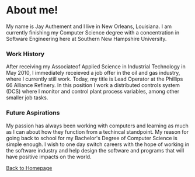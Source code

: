  # About me!

My name is Jay Authement and I live in New Orleans, Louisiana. I am currently finishing my Computer Science degree with a concentration in Software Engineering
here at Southern New Hampshire University.

### Work History

After receiving my Associateof Applied Science in Industrial Technology in May 2010, I immediately receieved a job offer in the oil and gas industry, where I currently still work. Today, my title is Lead Operator at the Phillips 66 Alliance Refinery. In this position I work a distributed controls system (DCS) where I monitor and control plant process variables, among other smaller job tasks.

### Future Aspirations

My passion has always been working with computers and learning as much as I can about how they function from a techincal standpoint. My reason for going back to school for my Bachelor's Degree of Computer Science is simple enough. I wish to one day switch careers with the hope of working in the software industry and help design the software and programs that will have positive impacts on the world. 


[Back to Homepage](index.md)
